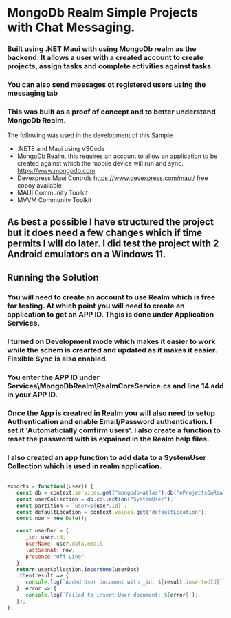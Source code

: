 # MongoDb Realm Simple Projects with Chat Messaging.

### Built using .NET Maui with using MongoDb realm as the backend. It allows a user with a created account to create projects, assign tasks and complete activities against tasks.

### You can also send messages ot registered users using the messaging tab

### This was built as a proof of concept and to better understand MongoDb Realm.

The following was used in the development of this Sample

- .NET8 and Maui using VSCode
- MongoDb Realm, this requires an account to allow an application to be created against which the mobile device will run and sync. https://www.mongodb.com
- Devexpress Maui Controls https://www.devexpress.com/maui/ free copoy available
- MAUI Community Toolkit
- MVVM Community Toolkit

## As best a possible I have structured the project but it does need a few changes which if time permits I will do later. I did test the project with 2 Android emulators on a Windows 11.

## Running the Solution

### You will need to create an account to use Realm which is free for testing. At which point you will need to create an application to get an APP ID. Thgis is done under Application Services.
### I turned on Development mode which makes it easier to work while the schem is crearted and updated as it makes it easier. Flexible Sync is also enabled.
### You enter the APP ID under Services\MongoDbRealm\RealmCoreService.cs and line 14 add in your APP ID.
### Once the App is creatred in Realm you will also need to setup Authentication and enable  Email/Password authentication. I set it 'Automaticially comfirm users'. I also create a function to reset the password with is expained in the Realm help files.
### I also created an app function to add data to a SystemUser Collection which is used in realm application.

``` javascript

exports = function({user}) {
   const db = context.services.get("mongodb-atlas").db("eProjectsOnRealm");
   const userCollection = db.collection("SystemUser");
   const partition = `user=${user.id}`;
   const defaultLocation = context.values.get("defaultLocation");
   const now = new Date();

   const userDoc = {
      _id: user.id,
      userName: user.data.email,
      lastSeenAt: now,
      presence:"Off-Line"
   };
   return userCollection.insertOne(userDoc)
   .then(result => {
      console.log(`Added User document with _id: ${result.insertedId}`);
   }, error => {
      console.log(`Failed to insert User document: ${error}`);
   });
};

```

